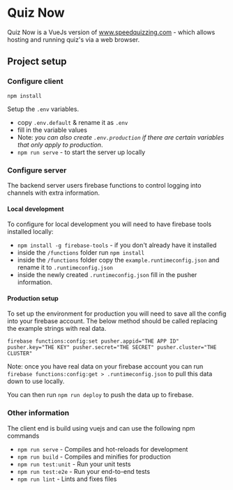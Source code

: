 # Quiz Now

Quiz Now is a VueJs version of www.speedquizzing.com - which allows hosting and running quiz's via a web browser.

## Project setup

### Configure client

```
npm install
```

Setup the `.env` variables.
* copy `.env.default` & rename it as `.env`
* fill in the variable values
* Note: _you can also create `.env.production` if there are certain variables that only apply to production_.
* `npm run serve` - to start the server up locally


### Configure server

The backend server users firebase functions to control logging into channels with extra information.

#### Local development

To configure for local development you will need to have firebase tools installed locally:
* `npm install -g firebase-tools` - if you don't already have it installed
* inside the `/functions` folder run `npm install`
* inside the `/functions` folder copy the `example.runtimeconfig.json` and rename it to `.runtimeconfig.json`
* inside the newly created `.runtimeconfig.json` fill in the pusher information.

#### Production setup

To set up the environment for production you will need to save all the config into your firebase account.
The below method should be called replacing the example strings with real data. 

```
firebase functions:config:set pusher.appid="THE APP ID" pusher.key="THE KEY" pusher.secret="THE SECRET" pusher.cluster="THE CLUSTER"
```

Note: once you have real data on your firebase account you can run `firebase functions:config:get > .runtimeconfig.json` to pull this data down to use locally.

You can then run `npm run deploy` to push the data up to firebase.

### Other information

The client end is build using vuejs and can use the following npm commands

* `npm run serve` - Compiles and hot-reloads for development
* `npm run build` - Compiles and minifies for production
* `npm run test:unit` - Run your unit tests
* `npm run test:e2e` - Run your end-to-end tests
* `npm run lint` - Lints and fixes files
